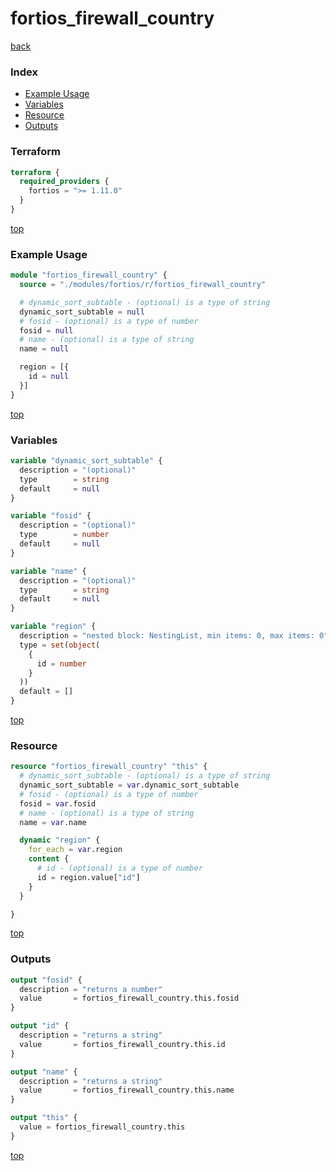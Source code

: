 # fortios_firewall_country

[back](../fortios.md)

### Index

- [Example Usage](#example-usage)
- [Variables](#variables)
- [Resource](#resource)
- [Outputs](#outputs)

### Terraform

```terraform
terraform {
  required_providers {
    fortios = ">= 1.11.0"
  }
}
```

[top](#index)

### Example Usage

```terraform
module "fortios_firewall_country" {
  source = "./modules/fortios/r/fortios_firewall_country"

  # dynamic_sort_subtable - (optional) is a type of string
  dynamic_sort_subtable = null
  # fosid - (optional) is a type of number
  fosid = null
  # name - (optional) is a type of string
  name = null

  region = [{
    id = null
  }]
}
```

[top](#index)

### Variables

```terraform
variable "dynamic_sort_subtable" {
  description = "(optional)"
  type        = string
  default     = null
}

variable "fosid" {
  description = "(optional)"
  type        = number
  default     = null
}

variable "name" {
  description = "(optional)"
  type        = string
  default     = null
}

variable "region" {
  description = "nested block: NestingList, min items: 0, max items: 0"
  type = set(object(
    {
      id = number
    }
  ))
  default = []
}
```

[top](#index)

### Resource

```terraform
resource "fortios_firewall_country" "this" {
  # dynamic_sort_subtable - (optional) is a type of string
  dynamic_sort_subtable = var.dynamic_sort_subtable
  # fosid - (optional) is a type of number
  fosid = var.fosid
  # name - (optional) is a type of string
  name = var.name

  dynamic "region" {
    for_each = var.region
    content {
      # id - (optional) is a type of number
      id = region.value["id"]
    }
  }

}
```

[top](#index)

### Outputs

```terraform
output "fosid" {
  description = "returns a number"
  value       = fortios_firewall_country.this.fosid
}

output "id" {
  description = "returns a string"
  value       = fortios_firewall_country.this.id
}

output "name" {
  description = "returns a string"
  value       = fortios_firewall_country.this.name
}

output "this" {
  value = fortios_firewall_country.this
}
```

[top](#index)